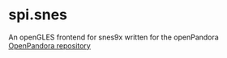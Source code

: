 # spi.snes
An openGLES frontend for snes9x written for the openPandora
[OpenPandora repository](http://repo.openpandora.org/?page=detail&app=spi.snes)
